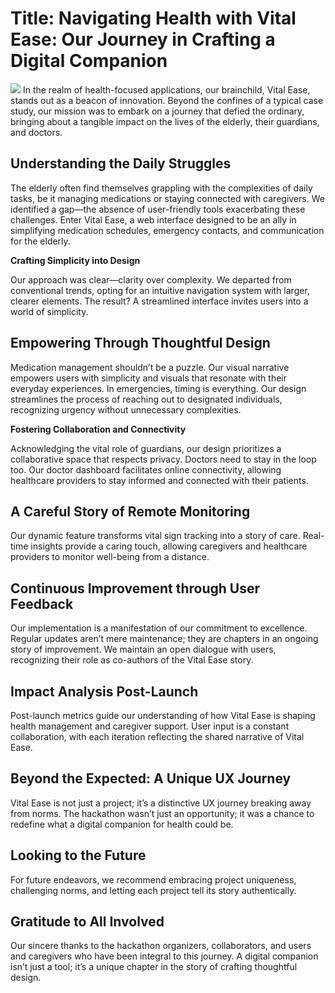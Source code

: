 # Title: Navigating Health with Vital Ease: Our Journey in Crafting a Digital Companion
<img src="./public/assests/hero.png" />
In the realm of health-focused applications, our brainchild, Vital Ease, stands out as a beacon of innovation. Beyond the confines of a typical case study, our mission was to embark on a journey that defied the ordinary, bringing about a tangible impact on the lives of the elderly, their guardians, and doctors.

## Understanding the Daily Struggles

The elderly often find themselves grappling with the complexities of daily tasks, be it managing medications or staying connected with caregivers. We identified a gap—the absence of user-friendly tools exacerbating these challenges. Enter Vital Ease, a web interface designed to be an ally in simplifying medication schedules, emergency contacts, and communication for the elderly.

**Crafting Simplicity into Design**

Our approach was clear—clarity over complexity. We departed from conventional trends, opting for an intuitive navigation system with larger, clearer elements. The result? A streamlined interface invites users into a world of simplicity.

## Empowering Through Thoughtful Design

Medication management shouldn’t be a puzzle. Our visual narrative empowers users with simplicity and visuals that resonate with their everyday experiences. In emergencies, timing is everything. Our design streamlines the process of reaching out to designated individuals, recognizing urgency without unnecessary complexities.

**Fostering Collaboration and Connectivity**

Acknowledging the vital role of guardians, our design prioritizes a collaborative space that respects privacy. Doctors need to stay in the loop too. Our doctor dashboard facilitates online connectivity, allowing healthcare providers to stay informed and connected with their patients.

## A Careful Story of Remote Monitoring

Our dynamic feature transforms vital sign tracking into a story of care. Real-time insights provide a caring touch, allowing caregivers and healthcare providers to monitor well-being from a distance.

## Continuous Improvement through User Feedback

Our implementation is a manifestation of our commitment to excellence. Regular updates aren’t mere maintenance; they are chapters in an ongoing story of improvement. We maintain an open dialogue with users, recognizing their role as co-authors of the Vital Ease story.

## Impact Analysis Post-Launch

Post-launch metrics guide our understanding of how Vital Ease is shaping health management and caregiver support. User input is a constant collaboration, with each iteration reflecting the shared narrative of Vital Ease.

## Beyond the Expected: A Unique UX Journey

Vital Ease is not just a project; it’s a distinctive UX journey breaking away from norms. The hackathon wasn’t just an opportunity; it was a chance to redefine what a digital companion for health could be.

## Looking to the Future

For future endeavors, we recommend embracing project uniqueness, challenging norms, and letting each project tell its story authentically.

## Gratitude to All Involved

Our sincere thanks to the hackathon organizers, collaborators, and users and caregivers who have been integral to this journey. A digital companion isn’t just a tool; it’s a unique chapter in the story of crafting thoughtful design.
